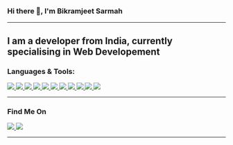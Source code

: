 
### Hi there 👋, I'm Bikramjeet Sarmah
<hr>

<h2> I am a developer from India, currently specialising in Web Developement</h2>

<!-- <div>
	<img
 	 	src="https://github-readme-stats.vercel.app/api?username=BikramjeetSarmah03&show_icons=true&theme=radical"
	/>
	<img
	     src="https://github-readme-stats.vercel.app/api/top-langs/?username=BikramjeetSarmah03&layout=compact"
	/>
</div>

<hr> -->

### Languages & Tools:
 
 <div >
 	<a href="https://www.javascript.com/" target="_blank">
        <img
        src="https://img.shields.io/badge/JavaScript-323330?style=for-the-badge&logo=javascript&logoColor=F7DF1E"
        />
    </a>	
 	<a href="https://www.nextjs.com/" target="_blank">
        <img
        src="https://img.shields.io/badge/next.js-000000?style=for-the-badge&logo=nextdotjs&logoColor=white"
        />
    </a>	
 	<a href="https://nodejs.org" target="_blank">
        <img
        src="https://img.shields.io/badge/Node.js-339933?style=for-the-badge&logo=nodedotjs&logoColor=white"
        />
    </a>	
 	<a href="https://tailwindcss.com/" target="_blank">
        <img
        src="https://img.shields.io/badge/Tailwind_CSS-38B2AC?style=for-the-badge&logo=tailwind-css&logoColor=white"
        />
    </a>	
 	<a href="https://reactjs.org/" target="_blank">
        <img
        src="https://img.shields.io/badge/React-20232A?style=for-the-badge&logo=react&logoColor=61DAFB"
        />
    </a>	
 	<a href="https://www.netlify.com/" target="_blank">
        <img
        src="https://img.shields.io/badge/Netlify-430098?style=for-the-badge&logo=netlify&logoColor=white"
        />
    </a>	
 	<a href="https://vercel.com/" target="_blank">
        <img
        src="https://img.shields.io/badge/Vercel-000000?style=for-the-badge&logo=vercel&logoColor=white"
        />
    </a>	
 	<a href="https://www.mongodb.com/" target="_blank">
        <img
        src=" 	https://img.shields.io/badge/MongoDB-4EA94B?style=for-the-badge&logo=mongodb&logoColor=white"
        />
    </a>	
 	<a href="https://www.firebase.com/" target="_blank">
        <img
        src="https://img.shields.io/badge/firebase-ffca28?style=for-the-badge&logo=firebase&logoColor=black"
        />
    </a>	
 	<a href="https://www.bootstrap.com/" target="_blank">
        <img
        src="https://img.shields.io/badge/Bootstrap-563D7C?style=for-the-badge&logo=bootstrap&logoColor=white"
        />
    </a>	
 	<a href="https://mui.com/" target="_blank">
        <img
        src="https://img.shields.io/badge/Material%20UI-007FFF?style=for-the-badge&logo=mui&logoColor=white"
        />
    </a>	
	
</div>


<hr/>

### Find Me On

<div>
    <a href="https://codepen.io/bikramjeetsarmah03" target="_blank">
    <img
    src="https://img.shields.io/badge/Codepen-000000?style=for-the-badge&logo=codepen&logoColor=white"
    />
    </a>	
    <a href="instagram.com/bikram_jeet_sarmah/" target="_blank">
    <img
    src="https://img.shields.io/badge/Instagram-E4405F?style=for-the-badge&logo=instagram&logoColor=white"
    />
    </a>	
</div>
<hr/>
 
